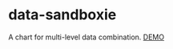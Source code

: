 # data-sandboxie
A chart for multi-level data combination. [DEMO](https://drawjs.github.io/CDN/data-sandboxie/example/index.html)
